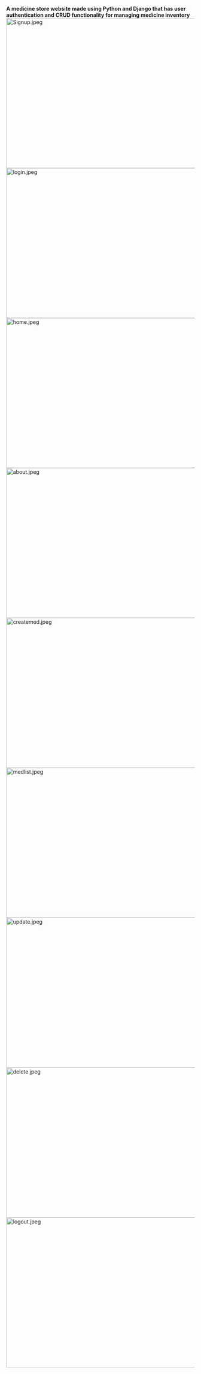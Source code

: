 <b>A medicine store website made using Python and Django that has user authentication and CRUD
functionality for managing medicine inventory</b>
<img src="https://github.com/user-attachments/assets/fab79f69-628a-4992-9784-33ebdb2ac49a" alt="Signup.jpeg" width="800" height="400">
<img src="https://github.com/user-attachments/assets/13681965-09f4-4e4c-b1c7-16cfc37d517e" alt="login.jpeg" width="800" height="400">
<img src="https://github.com/user-attachments/assets/6a52368a-81d5-4878-9e5d-0946e9301375" alt="home.jpeg" width="800" height="400">
<img src="https://github.com/user-attachments/assets/3a0637d0-f55f-4024-b4c7-c7f0472ecc44" alt="about.jpeg" width="800" height="400">
<img src="https://github.com/user-attachments/assets/8317974c-c10d-438d-986d-3a48b04a26e0" alt="createmed.jpeg" width="800" height="400">
<img src="https://github.com/user-attachments/assets/cd81f724-152e-491f-adfb-b45c319be99c" alt="medlist.jpeg" width="800" height="400">
<img src="https://github.com/user-attachments/assets/86e29d03-9151-46ab-8d30-f7b580c91fd3" alt="update.jpeg" width="800" height="400">
<img src="https://github.com/user-attachments/assets/46905707-9b0d-4da1-a783-982d9846ae06" alt="delete.jpeg" width="800" height="400">
<img src="https://github.com/user-attachments/assets/7648e67f-95b9-4eeb-8e13-b145cb346c41" alt="logout.jpeg" width="800" height="400">
